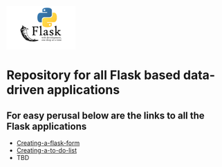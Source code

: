 ![Flask-applications](images/flask-logo.png)

# Repository for all Flask based data-driven applications

## For easy perusal below are the links to all the Flask applications
* [Creating-a-flask-form](flask-form)
* [Creating-a-to-do-list](flask-to-do-app)
* TBD